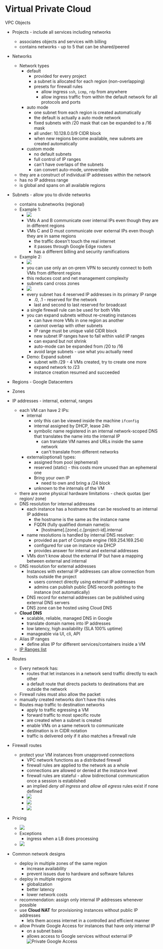 # Virtual Private Cloud

VPC Objects
- Projects - include all services including networks
    - associates objects and services with billing
    - contains networks - up to 5 that can be shared/peered
- Networks
    - Network types
        - default
            - provided for every project
            - a subnet is allocated for each region (non-overlapping)
            - presets for firewall rules
                - allow ingress `ssh`, `icmp`, `rdp` from anywhere
                - allow ingress traffic from within the default network for all protocols and ports
        - auto mode
            - one subnet from each region is created automatically
            - the default is actually a auto mode network
            - fixed subnets with /20 mask that can be expanded to a /16 mask
            - all under: 10.128.0.0/9 CIDR block
            - when new regions become available, new subnets are created automatically
        - custom mode
            - no default subnets
            - full control of IP ranges
            - can't have overlaps of the subnets
            - can convert auto-mode, unreversible
    - they are a construct of individual IP addresses within the network
    - has no IP address range
    - is global and spans on all available regions
    
- Subnets - allow you to divide networks
    - contains subnetworks (regional)
    - Example 1:
        - ![](media/gcnet_ex1.png)
        - VMs A and B communicate over internal IPs even though they are in different regions
        - VMs C and D must communicate over external IPs even though they are in same regions
            - the traffic doesn't touch the real internet
            - it passes through Google Edge routers
            - has a different billing and security ramifications
    - Example 2:
        - ![](media/gcnet_vpn__vm_regions.png)
        - you can use only an on-prem VPN to securely connect to both VMs from different regions
        - this reduces cost and net management complexity
        - subnets cand cross zones
        - ![](media/gcnet_subnet_cross.png)
        - every subnet has 4 reserved IP addresses in its primary IP range
            - .0, .1 - reserved for the network
            - last and second to last reserved for broadcast
        - a single firewall rule can be used for both VMs
        - you can expand subnets without re-creating instances
            - can have more VMs in one region as another
            - cannot overlap with other subnets
            - IP range must be unique valid CIDR block
            - new subnet IP ranges have to fall within valid IP ranges
            - can expand but not shrink
            - auto-mode can be expanded from /20 to /16
            - avoid large subnets - use what you actually need
        - Demo: Expand subnet
            - subnet with /29 - 4 VMs created, try to create one more
            - expand network to /23
            - instance creation resumed and succeeded
- Regions - Google Datacenters
- Zones
- IP addresses - internal, external, ranges
    - each VM can have 2 IPs: 
        - internal 
            - only this can be viewed inside the machine `ifconfig`
            - internal assigned by DHCP, lease 24h
            - symbolic name registered in an internal network-scoped DNS that translates the name into the internal IP
                - can translate VM names and URLs inside the same network
                - can't translate from different networks
        - external(optional) types:
            - assigned from pool (ephemeral)
            - reserved (static) - this costs more unused than an ephemeral one
            - Bring your own IP
                - need to own and bring a /24 block
            - unknown to the internals of the VM
    - there are some physical hardware limitations - check quotas (per region/
    zone)
    - DNS resolution for internal addresses
        - each instance has a hostname that can be resolved to an internal IP address
            - the hostname is the same as the instance name
            - FQDN (fully qualified domain name)is:
                - [hostname].[zone].c.[project-id].internal 
        - name resolutions is handled by internal DNS resolver:
            - provided as part of Compute engine (169.254.169.254)
            - configured for use on instance via DHCP
            - provides answer for internal and external addresses
        - VMs don't know about the external IP but have a mapping between external and internal
    - DNS resolution for external addresses
        - Instances with external IP addresses can allow connection from hosts outside the project
            - users connect directly using external IP addresses
            - admins can publish public DNS records pointing to the instance (not automatically)
        - DNS record for external addresses can be published using external DNS servers
        - DNS zone can be hosted using Cloud DNS
    - **Cloud DNS**
        - scalable, reliable, managed DNS in Google
        - translate domain names into IP addresses
        - low latency, high availability (SLA 100% uptime)
        - manageable via UI, cli, API
    - Alias IP ranges
        - define alias IP for different services/containers inside a VM
    - [IP Ranges list](https://www.gstatic.com/ipranges/cloud.json)        
- Routes
    - Every network has:
        - routes that let instances in a network send traffic directly to each other
        - a default route that directs packets to destinations that are outside the network
    - Firewall rules must also allow the packet
    - manually created networks don't have this rules
    - Routes map traffic to destination networks
        - apply to traffic egressing a VM
        - forward traffic to most specific route
        - are created when a subnet is created
        - enable VMs on a same network to communicate
        - destination is in CIDR notation
        - traffic is delivered only if it also matches a firewall rule
- Firewall routes
    - protect your VM instances from unapproved connections
        - VPC network functions as a distributed firewall
        - firewall rules are applied to the network as a whole
        - connections are allowed or denied at the instance level
        - firewall rules are stateful - allow bidirectional communication once a session is established
        - an implied *deny all ingress*  and *allow all egress* rules exist if none defined
        - ![](media/gcnet_route_map.png)
        - ![](media/gcnet_fw_egress.png)
        - ![](media/gcnet_fw_ingress.png)
- Pricing
    - ![](media/gcnet_pricing.png)
    - Exceptions
        - ingress when a LB does processing
    - ![](media/gcnet_pricing_ip.png)
- Common network designs
    - deploy in multiple zones of the same region
        - increase availability
        - prevent issues due to hardware and software failures
    - deploy in multiple regions
        - globalization
        - better latency
        - lower network costs
    - recommendation: assign only internal IP addresses whenever possible
    - use **Cloud NAT** for provisioning instances without public IP addresses
        - lets them access internet in a controlled and efficient manner
    - allow Private Google Access for instances that have only internal IP
        - on a subnet basis
        - allows access to Google services without external IP
        ![Private Google Access](https://cloud.google.com/static/vpc/images/private-google-access.svg)



